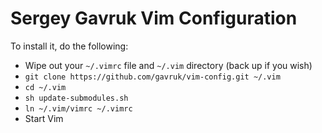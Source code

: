 # Sergey Gavruk Vim Configuration

To install it, do the following:

* Wipe out your `~/.vimrc` file and `~/.vim` directory (back up if you wish)
* `git clone https://github.com/gavruk/vim-config.git ~/.vim`
* `cd ~/.vim`
* `sh update-submodules.sh`
* `ln ~/.vim/vimrc ~/.vimrc`
* Start Vim

